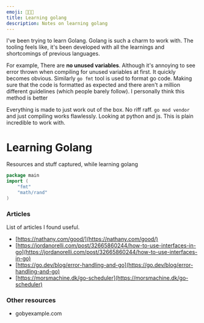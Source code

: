 ```yaml
---
emoji: 👨🏻‍🔬
title: Learning golang
description: Notes on learning golang
---
```


I've been trying to learn Golang. Golang is such a charm to work with. The tooling feels like, it's been developed with
all the learnings and shortcomings of previous languages.

For example, There are **no unused variables**. Although it's annoying to see error thrown when compiling for unused
variables at first. It quickly becomes obvious. Similarly `go fmt`  tool is used to format go code. Making sure that the code is formatted as expected and there aren't a million different guidelines (which people barely follow). I personally think this method is better

Everything is made to just work out of the box. No riff raff. `go mod vendor` and just compiling works flawlessly.
Looking at python and js. This is plain incredible to work with.

# Learning Golang


Resources and stuff captured, while learning golang


```go
package main
import (
	"fmt"
	"math/rand"
)
```

### Articles

List of articles I found useful.

- [https://nathany.com/good/](https://nathany.com/good/)
- [https://jordanorelli.com/post/32665860244/how-to-use-interfaces-in-go](https://jordanorelli.com/post/32665860244/how-to-use-interfaces-in-go)
- [https://go.dev/blog/error-handling-and-go](https://go.dev/blog/error-handling-and-go)
- [https://morsmachine.dk/go-scheduler](https://morsmachine.dk/go-scheduler)

### Other resources

- gobyexample.com